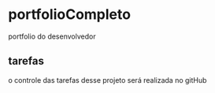 # portfolioCompleto
portfolio do desenvolvedor

## tarefas
o controle das tarefas desse projeto será realizada no gitHub
